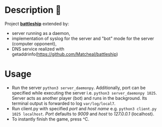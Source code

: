 # Description :page_facing_up:
Project [**battleship**]() extended by:
* server running as a daemon,
* implementation of syslog for the server and "bot" mode for the server (computer opponent),
* DNS service realized with getaddrinfo(https://github.com/Matcheal/battleship)
# Usage
* Run the server `python3 server_daemonpy`. Additionally, port can be specified while executing the server i.e. `python3 server_daemonpy 1025`. Server acts as another player (bot) and runs in the background. Its terminal output is forwarded to log `var/log/local7`. 
* Run client.py with specified _port_ and _host name_ e.g. `python3 client.py 1025 localhost`. *Port* defaults to _9009_ and *host* to _127.0.0.1_ (localhost).
* To instantly finish the game, press ^C.
